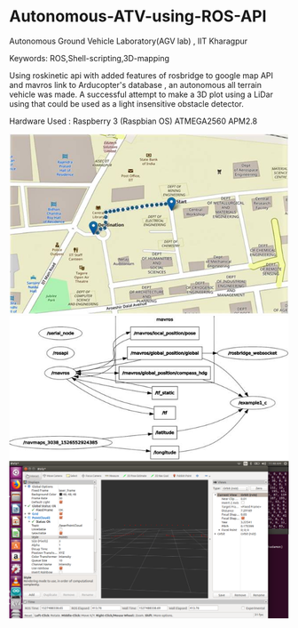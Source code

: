 # Autonomous-ATV-using-ROS-API
Autonomous Ground Vehicle Laboratory(AGV lab) , IIT Kharagpur

Keywords: ROS,Shell-scripting,3D-mapping

Using roskinetic api with added features of rosbridge to google map API and mavros link to Arducopter's database , an autonomous all terrain vehicle was made.
A successful attempt to make a 3D plot using a LiDar using that could be used as a light insensitive obstacle detector.

Hardware Used :
Raspberry 3 (Raspbian OS)
ATMEGA2560
APM2.8

![GUI of OSM Application for Start and Destination points showing the current and intended positions respectively.  (The dotted line represents the path followed by robot). ](https://github.com/Manas173/Autonomous-ATV-using-ROS-API/blob/master/image002.jpg)
![rqt graph of all active nodes and topics for executing the robot movements in this study ](https://github.com/Manas173/Autonomous-ATV-using-ROS-API/blob/master/image002%20(1).jpg)
![3D scatter plotting of distant obstacle](https://github.com/Manas173/Autonomous-ATV-using-ROS-API/blob/master/Screenshot%20from%202018-05-28%2011-48-58.png)
